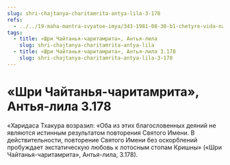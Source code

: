```yaml
---
slug: shri-chajtanya-charitamrita-antya-lila-3-178
refs:
  - ../../19-maha-mantra-svyatoe-imya/343-1981-08-30-b1-chetyre-vida-namabhasy.md
tags:
  - title: «Шри Чайтанья-чаритамрита», Антья-лила
    slug: shri-chajtanya-charitamrita-antya-lila
  - title: «Шри Чайтанья-чаритамрита», Антья-лила 3.178
    slug: shri-chajtanya-charitamrita-antya-lila-3-178
---
```


# «Шри Чайтанья-чаритамрита», Антья-лила 3.178

«Харидаса Тхакура возразил: «Оба из этих благословенных деяний не являются истинным результатом повторения Святого Имени. В действительности, повторение Святого Имени без оскорблений пробуждает экстатическую любовь к лотосным стопам Кришны» («Шри Чайтанья-чаритамрита», Антья-лила, 3.178).
